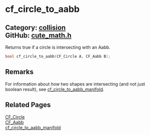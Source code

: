 [//]: # (This file is automatically generated by Cute Framework's docs parser.)
[//]: # (Do not edit this file by hand!)
[//]: # (See: https://github.com/RandyGaul/cute_framework/blob/master/samples/docs_parser.cpp)
[](../header.md ':include')

# cf_circle_to_aabb

Category: [collision](/api_reference?id=collision)  
GitHub: [cute_math.h](https://github.com/RandyGaul/cute_framework/blob/master/include/cute_math.h)  
---

Returns true if a circle is intersecting with an Aabb.

```cpp
bool cf_circle_to_aabb(CF_Circle A, CF_Aabb B);
```

## Remarks

For information about _how_ two shapes are intersecting (and not just boolean result), see [cf_circle_to_aabb_manifold](/collision/cf_circle_to_aabb_manifold.md).

## Related Pages

[CF_Circle](/math/cf_circle.md)  
[CF_Aabb](/math/cf_aabb.md)  
[cf_circle_to_aabb_manifold](/collision/cf_circle_to_aabb_manifold.md)  

